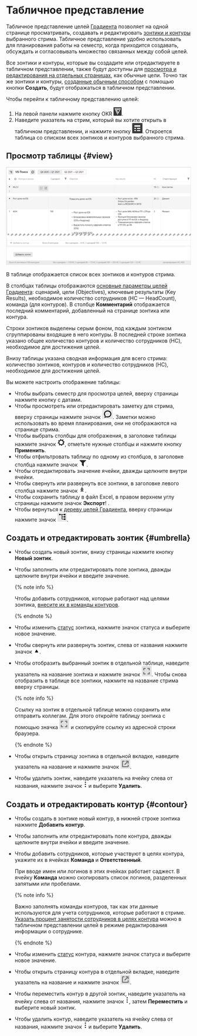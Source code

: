 # Табличное представление

Табличное представление целей [Градиента](https://wiki.yandex-team.ru/gradient/guide/) позволяет на одной странице просматривать, создавать и редактировать [зонтики и контуры](okr.md#types) выбранного стрима. Табличное представление удобно использовать для планирования работы на семестр, когда приходится создавать, обсуждать и согласовывать множество связанных между собой целей.

Все зонтики и контуры, которые вы создадите или отредактируете в табличном представлении, также будут доступны для [просмотра и редактирования на отдельных страницах](update.md), как обычные цели. Точно так же зонтики и контуры, [созданные обычным способом](create-okr.md) с помощью кнопки **Создать**, будут отображаться в табличном представлении.

Чтобы перейти к табличному представлению целей:

1. На левой панели нажмите кнопку OKR ![](_assets/ico-okr-nav.png).
1. Наведите указатель на стрим, который вы хотите открыть в табличном представлении, и нажмите кнопку ![](_assets/ico-table-view.png).
Откроется таблица со списком всех зонтиков и контуров выбранного стрима.
    

## Просмотр таблицы {#view}

![](_assets/table-sample.png)

В таблице отображается список всех зонтиков и контуров стрима.

В столбцах таблицы отображаются [основные параметры целей Градиента](https://wiki.yandex-team.ru/gradient/guide/#terms): сценарий, цели (Objectives), ключевые результаты (Key Results), необходимое количество сотрудников (HC — HeadCount), команда (для контуров). В столбце **Комментарий** отображается последний комментарий, добавленный на странице зонтика или контура.

Строки зонтиков выделены серым фоном, под каждым зонтиком сгруппированы входящие в него контуры. В последней строке зонтика указано общее количество контуров и количество сотрудников (HC), необходимое для достижения целей.

Внизу таблицы указана сводная информация для всего стрима: количество зонтиков, контуров и количество сотрудников (HC), необходимое для достижения целей.

Вы можете настроить отображение таблицы:

* Чтобы выбрать семестр для просмотра целей, вверху страницы нажмите кнопку с датами.
* Чтобы просмотреть или отредактировать заметку для стрима, вверху страницы нажмите значок ![](_assets/ico-stream-note.png). Заметки можно использовать во время планирования, они не отображаются на странице стрима.
* Чтобы выбрать столбцы для отображения, в заголовке таблицы нажмите значок ![](_assets/ico-columns.png), отметьте нужные столбцы и нажмите кнопку **Применить**.
* Чтобы отфильтровать таблицу по одному из столбцов, в заголовке столбца нажмите значок ![](_assets/ico-filter-okr.png).
* Чтобы отредактировать значение ячейки, дважды щелкните внутри ячейки.
* Чтобы свернуть или развернуть все зонтики, в заголовке левого столбца нажмите значок ![](_assets/ico-collapse-all.png).
* Чтобы сохранить таблицу в файл Excel, в правом верхнем углу страницы нажмите значок **Экспорт**! [](_assets/ico-table-export.png).
* Чтобы вернуться к [дереву целей Градиента](okr.md#view), вверху страницы нажмите значок ![](_assets/ico-to-tree.png).

## Создать и отредактировать зонтик {#umbrella}

* Чтобы создать новый зонтик, внизу страницы нажмите кнопку **Новый зонтик**.
* Чтобы заполнить или отредактировать поле зонтика, дважды щелкните внутри ячейки и введите значение.

    {% note info %}
    
    Чтобы добавить сотрудников, которые работают над целями зонтика, [внесите их в команды контуров](#contour).
    
    {% endnote %}
    
* Чтобы изменить [статус](update.md#status) зонтика, нажмите значок статуса и выберите новое значение.
* Чтобы свернуть или развернуть зонтик, слева от названия нажмите значок ![](_assets/ico-collapse-umbr.png).
* Чтобы отобразить выбранный зонтик в отдельной таблице, наведите указатель на название зонтика и нажмите значок ![](_assets/ico-only-umbrella.png). Чтобы снова отобразить в таблице все зонтики, нажмите на название стрима вверху страницы.

    {% note info %}
    
    Ссылку на зонтик в отдельной таблице можно сохранить или отправить коллегам. Для этого откройте таблицу зонтика с помощью значка ![](_assets/ico-only-umbrella.png) и скопируйте ссылку из адресной строки браузера.
    
    {% endnote %}
    
* Чтобы открыть страницу зонтика в отдельной вкладке, наведите указатель на название и нажмите значок ![](_assets/ico-new-tab.png).
* Чтобы удалить зонтик, наведите указатель на ячейку слева от названия, нажмите значок ![](_assets/ico-kebab.png) и выберите **Удалить**.

## Создать и отредактировать контур {#contour}

* Чтобы создать в зонтике новый контур, в нижней строке зонтика нажмите **Добавить контур**.
* Чтобы заполнить или отредактировать поле контура, дважды щелкните внутри ячейки и введите значение.
* Чтобы добавить сотрудников, которые участвуют в целях контура, укажите их в ячейках **Команда** и **Ответственный**.

    При вводе имен или логинов в этих ячейках работает саджест. В ячейку **Команда** можно скопировать список логинов, разделенных запятыми или пробелами.
    
    {% note info %}
    
    Важно заполнять команды контуров, так как эти данные используются для учета сотрудников, которые работают в стриме.
    [Указать процент занятости сотрудников в целях контура](hc-table-view.md) можно в табличном представлении целей в режиме редактирования информации о сотруднике.
    
    {% endnote %}
    
* Чтобы изменить [статус](update.md#status) контура, нажмите значок статуса и выберите новое значение.
* Чтобы открыть страницу контура в отдельной вкладке, наведите указатель на название и нажмите значок ![](_assets/ico-new-tab.png).
* Чтобы переместить контур в другой зонтик, наведите указатель на ячейку слева от названия, нажмите значок ![](_assets/ico-kebab.png), затем **Переместить** и выберите новый зонтик.
* Чтобы удалить контур, наведите указатель на ячейку слева от названия, нажмите значок ![](_assets/ico-kebab.png) и выберите **Удалить**.
